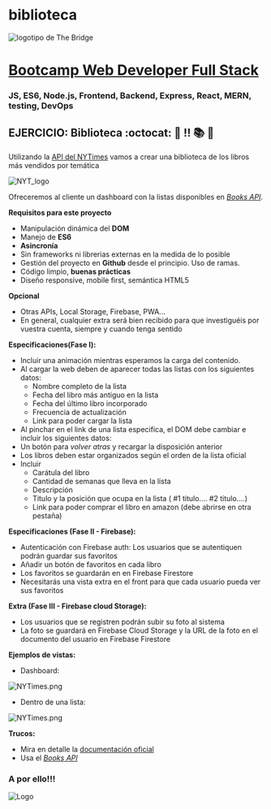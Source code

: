 # biblioteca
![logotipo de The Bridge](https://user-images.githubusercontent.com/27650532/77754601-e8365180-702b-11ea-8bed-5bc14a43f869.png "logotipo de The Bridge")

# [Bootcamp Web Developer Full Stack](https://www.thebridge.tech/bootcamps/bootcamp-fullstack-developer/)

### JS, ES6, Node.js, Frontend, Backend, Express, React, MERN, testing, DevOps

## EJERCICIO: Biblioteca :octocat: :scroll: :bangbang: :books: :book:

Utilizando la [API del NYTimes](https://developer.nytimes.com/apis) vamos a crear una biblioteca de los libros más vendidos por temática

![NYT_logo](../../assets/js_avanzado/biblioteca/nyt.svg)

Ofreceremos al cliente un dashboard con la listas disponibles en *[Books API](https://developer.nytimes.com/docs/books-product/1/overview)*.


**Requisitos para este proyecto**
- Manipulación dinámica del **DOM**
- Manejo de **ES6**
- **Asincronía**
- Sin frameworks ni librerias externas en la medida de lo posible
- Gestión del proyecto en **Github** desde el principio. Uso de ramas.
- Código limpio, **buenas prácticas**
- Diseño responsive, mobile first, semántica HTML5

**Opcional**
- Otras APIs, Local Storage, Firebase, PWA...
- En general, cualquier extra será bien recibido para que investiguéis por vuestra cuenta, siempre y cuando tenga sentido

**Especificaciones(Fase I):**
- Incluir una animación mientras esperamos la carga del contenido.
- Al cargar la web deben de aparecer todas las listas con los siguientes datos:
	- Nombre completo de la lista
	- Fecha del libro más antiguo en la lista
	- Fecha del último libro incorporado
	- Frecuencia de actualización
	- Link para poder cargar la lista
- Al pinchar en el link de una lista especifica, el DOM debe cambiar e incluir los siguientes datos:
- Un botón para *volver atras* y recargar la disposición anterior
- Los libros deben estar organizados según el orden de la lista oficial
- Incluir 
    - Carátula del libro
    - Cantidad de semanas que lleva en la lista
    - Descripción
    - Titulo y la posición que ocupa en la lista ( #1 titulo.... #2 titulo....)
    - Link para poder comprar el libro en amazon (debe abrirse en otra pestaña)

**Especificaciones (Fase II - Firebase):**

- Autenticación con Firebase auth: Los usuarios que se autentiquen podrán guardar sus favoritos
- Añadir un botón de favoritos en cada libro
- Los favoritos se guardarán en en Firebase Firestore
- Necesitarás una vista extra en el front para que cada usuario pueda ver sus favoritos

**Extra (Fase III - Firebase cloud Storage):**

- Los usuarios que se registren podrán subir su foto al sistema
- La foto se guardará en Firebase Cloud Storage y la URL de la foto en el documento del usuario en Firebase Firestore


**Ejemplos de vistas:**
- Dashboard:

![NYTimes.png](../../assets/js_avanzado/biblioteca/best_sellers1.png)

- Dentro de una lista:

![NYTimes.png](../../assets/js_avanzado/biblioteca/best_sellers2.png)

**Trucos:**
- Mira en detalle la [documentación oficial](http://developer.nytimes.com/docs)
- Usa el *[Books API](https://developer.nytimes.com/docs/books-product/1/overview)*


### A por ello!!!

![Logo](../../assets/js_avanzado/biblioteca/catbooks_meme.jpg)







